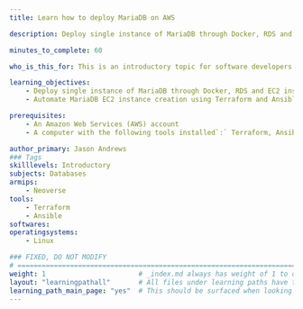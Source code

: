 ```yaml
---
title: Learn how to deploy MariaDB on AWS

description: Deploy single instance of MariaDB through Docker, RDS and EC2 instance

minutes_to_complete: 60   

who_is_this_for: This is an introductory topic for software developers who want to deploy an Arm based MariaDB EC2 instance, RDS and container on AWS.

learning_objectives: 
    - Deploy single instance of MariaDB through Docker, RDS and EC2 instance
    - Automate MariaDB EC2 instance creation using Terraform and Ansible

prerequisites:
    - An Amazon Web Services (AWS) account
    - A computer with the following tools installed`:` Terraform, Ansible 

author_primary: Jason Andrews
### Tags
skilllevels: Introductory
subjects: Databases
armips:
    - Neoverse
tools:
    - Terraform
    - Ansible
softwares:
operatingsystems:
    - Linux

### FIXED, DO NOT MODIFY
# ================================================================================
weight: 1                       # _index.md always has weight of 1 to order correctly
layout: "learningpathall"       # All files under learning paths have this same wrapper
learning_path_main_page: "yes"  # This should be surfaced when looking for related content. Only set for _index.md of learning path content.
---
```


